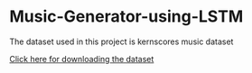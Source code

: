 # Music-Generator-using-LSTM
The dataset used in this project is kernscores music dataset

[Click here for downloading the dataset](https://kern.humdrum.org/cgi-bin/browse?l=/)
